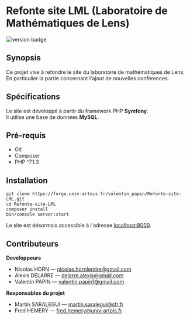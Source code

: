 # Refonte site LML (Laboratoire de Mathématiques de Lens)

![version badge](https://img.shields.io/badge/version-0.1.0-blue.svg)

## Synopsis

Ce projet vise à refondre le site du laboratoire de mathématiques de Lens. <br>
En particulier la partie concernant l'ajout de nouvelles conférences.


## Spécifications

Le site est développé à partir du framework PHP **Symfony**. <br>
Il utilise une base de données **MySQL**.

## Pré-requis

* Git
* Composer
* PHP ^7.1.3

## Installation

```
git clone https://forge.univ-artois.fr/valentin_papin/Refonte-site-LML.git
cd Refonte-site-LML
composer install
bin/console server:start
```

Le site est désormais accessible à l'adresse [localhost:8000](http://localhost:8000).

## Contributeurs

<strong>Developpeurs</strong>
* Nicolas HORN &mdash; <a href="mailto:nicolas.hornlemire@gmail.com">nicolas.hornlemire@gmail.com</a>
* Alexis DELARRE &mdash; <a href="mailto:delarre.alexis@gmail.com">delarre.alexis@gmail.com</a>
* Valentin PAPIN &mdash; <a href="mailto:valentin.papin1@gmail.com">valentin.papin1@gmail.com</a>

<strong>Responsables du projet</strong>
* Martin SARALEGUI &mdash; <a href="mailto:martin.saralegui@sfr.fr">martin.saralegui@sfr.fr</a>
* Fred HEMERY &mdash; <a href="mailto:fred.hemery@univ-artois.fr">fred.hemery@univ-artois.fr</a>